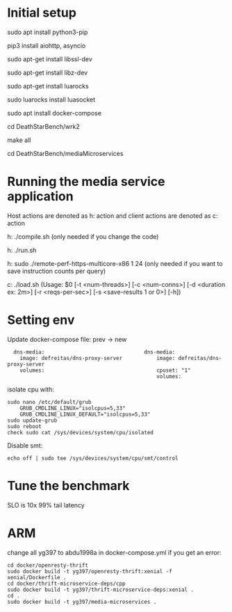 # Initial setup

sudo apt install python3-pip

pip3 install aiohttp, asyncio

sudo apt-get install libssl-dev

sudo apt-get install libz-dev

sudo apt-get install luarocks

sudo luarocks install luasocket

sudo apt install docker-compose

cd DeathStarBench/wrk2

make all

cd DeathStarBench/mediaMicroservices

# Running the media service application
Host actions are denoted as h: action and client actions are denoted as c: action

h: ./compile.sh (only needed if you change the code)

h: ./run.sh

h: sudo ./remote-perf-https-multicore-x86 1 24 (only needed if you want to save instruction counts per query)

c: ./load.sh (Usage: $0 [-t \<num-threads>] [-c \<num-conns>] [-d \<duration ex: 2m>] [-r \<reqs-per-sec>] [-s \<save-results 1 or 0>] [-h])


# Setting env

Update docker-compose file: prev -> new

      dns-media:                                dns-media:
        image: defreitas/dns-proxy-server           image: defreitas/dns-proxy-server
        volumes:                                    cpuset: "1"
                                                    volumes:

isolate cpu with:

    sudo nano /etc/default/grub
        GRUB_CMDLINE_LINUX="isolcpus=5,33"
        GRUB_CMDLINE_LINUX_DEFAULT="isolcpus=5,33"
    sudo update-grub
    sudo reboot
    check sudo cat /sys/devices/system/cpu/isolated

Disable smt:

    echo off | sudo tee /sys/devices/system/cpu/smt/control

# Tune the benchmark

SLO is 10x 99% tail latency

# ARM

change all yg397 to abdu1998a in docker-compose.yml
if you get an error:

    cd docker/openresty-thrift
    sudo docker build -t yg397/openresty-thrift:xenial -f xenial/Dockerfile .
    cd docker/thrift-microservice-deps/cpp
    sudo docker build -t yg397/thrift-microservice-deps:xenial .
    cd .
    sudo docker build -t yg397/media-microservices .
